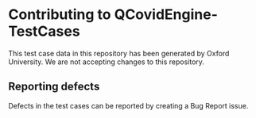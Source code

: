 # Contributing to QCovidEngine-TestCases
This test case data in this repository has been generated by Oxford University. We are not accepting changes to this repository.

## Reporting defects
Defects in the test cases can be reported by creating a Bug Report issue.
